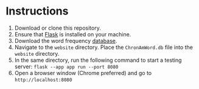 # Instructions
1. Download or clone this repository. 
2. Ensure that [Flask](https://flask.palletsprojects.com/en/2.3.x/) is installed on your machine.
3. Download the word frequency [database](https://drive.google.com/file/d/1CVkxg4dpuKVB8PSV4wCj8H_1dNWuTPQV/view?usp=share_link).
4. Navigate to the `website` directory. Place the `ChronAmWord.db` file into the `website` directory. 
5. In the same directory, run the following command to start a testing server: `flask --app app run --port 8080`
6. Open a browser window (Chrome preferred) and go to `http://localhost:8080`